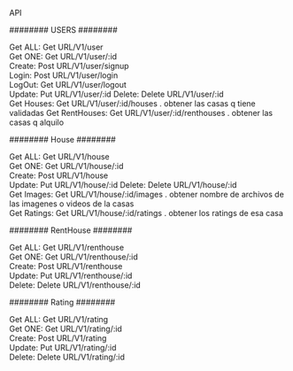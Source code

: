 API

######## USERS ########

Get ALL:  Get URL/V1/user  
Get ONE:  Get URL/V1/user/:id  
Create: Post URL/V1/user/signup  
Login: Post URL/V1/user/login  
LogOut: Get URL/V1/user/logout  
Update: Put URL/V1/user/:id
Delete: Delete URL/V1/user/:id  
Get Houses: Get URL/V1/user/:id/houses . obtener las casas q tiene validadas
Get RentHouses: Get URL/V1/user/:id/renthouses . obtener las casas q alquilo

######## House ########  

Get ALL:  Get URL/V1/house  
Get ONE:  Get URL/V1/house/:id  
Create: Post URL/V1/house  
Update: Put URL/V1/house/:id
Delete: Delete URL/V1/house/:id  
Get Images: Get URL/V1/house/:id/images . obtener nombre de archivos de  las imagenes o videos de la casas  
Get Ratings: Get URL/V1/house/:id/ratings . obtener los ratings de esa casa

######## RentHouse ########  

Get ALL:  Get URL/V1/renthouse  
Get ONE:  Get URL/V1/renthouse/:id  
Create: Post URL/V1/renthouse  
Update: Put URL/V1/renthouse/:id  
Delete: Delete URL/V1/renthouse/:id

######## Rating ########  

Get ALL:  Get URL/V1/rating  
Get ONE:  Get URL/V1/rating/:id  
Create: Post URL/V1/rating  
Update: Put URL/V1/rating/:id  
Delete: Delete URL/V1/rating/:id

